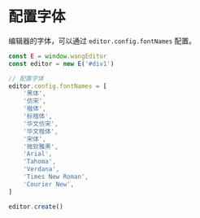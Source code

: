 # 配置字体

编辑器的字体，可以通过 `editor.config.fontNames` 配置。

```js
const E = window.wangEditor
const editor = new E('#div1')

// 配置字体
editor.config.fontNames = [
    '黑体',
    '仿宋',
    '楷体',
    '标楷体',
    '华文仿宋',
    '华文楷体',
    '宋体',
    '微软雅黑',
    'Arial',
    'Tahoma',
    'Verdana',
    'Times New Roman',
    'Courier New',
]

editor.create()
```
